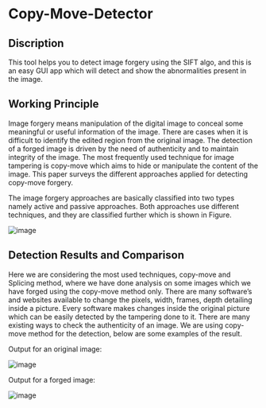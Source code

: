 # Copy-Move-Detector


## Discription
This tool helps you to detect image forgery using the SIFT algo, and this is an easy GUI app which will detect and show the abnormalities present in the image. 


## Working Principle

Image forgery means manipulation of the digital image to conceal some meaningful or useful information of the image. There are cases when it is difficult to identify the edited region from the original image. The detection of a forged image is driven by the need of authenticity and to maintain integrity of the image.
The most frequently used technique for image tampering is copy-move which aims to hide or manipulate the content of the image. This paper surveys the different approaches applied for detecting copy-move forgery.

The image forgery approaches are basically classified into two types namely active and passive approaches. Both approaches use different techniques, and they are classified further which is shown in Figure. 

![image](https://github.com/LameUser/Copy-Move-Detector/assets/73399578/a1640bf8-c38a-4ca0-b5c7-5f2db32e692c)



## Detection Results and Comparison

Here we are considering the most used techniques, copy-move and Splicing method, where we have done analysis on some images which we have forged using the copy-move method only.
There are many software’s and websites available to change the pixels, width, frames, depth detailing inside a picture. Every software makes changes inside the original picture which can be easily detected by the tampering done to it. There are many existing ways to check the authenticity of an image. We are using copy-move method for the detection, below are some examples of the result.



Output for an original image:

![image](https://github.com/LameUser/Copy-Move-Detector/assets/73399578/ac7dc627-1526-4332-93d9-59b3c9c91ed9)




Output for a forged image:

![image](https://github.com/LameUser/Copy-Move-Detector/assets/73399578/ca3bc7af-6beb-4354-8822-d2935c4bf7f7)
